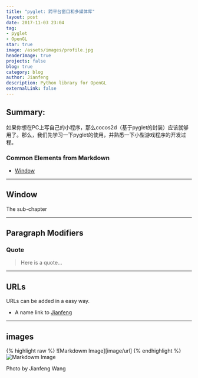 ```yaml
---
title: "pyglet: 跨平台窗口和多媒体库"
layout: post
date: 2017-11-03 23:04
tag: 
- pyglet
- OpenGL
star: true
image: /assets/images/profile.jpg
headerImage: true
projects: false
blog: true
category: blog
author: Jianfeng
description: Python library for OpenGL
externalLink: false
---
```


## Summary:

如果你想在PC上写自己的小程序，那么cocos2d（基于pyglet的封装）应该就够用了。那么，我们先学习一下pyglet的使用，并熟悉一下小型游戏程序的开发过程。

### Common Elements from Markdown
- [Window](#Window)

---

## Window

The sub-chapter

---

## Paragraph Modifiers

### Quote

> Here is a quote...

---

## URLs

URLs can be added in a easy way.

* A name link to [Jianfeng](http://google.com/)

---

## images

{% highlight raw %}
![Markdowm Image][image/url]
{% endhighlight %}
![Markdowm Image][1]
<figcaption class="caption">Photo by Jianfeng Wang</figcaption>




[1]: http://kune.fr/wp-content/uploads/2013/10/ghost-blog.jpg
